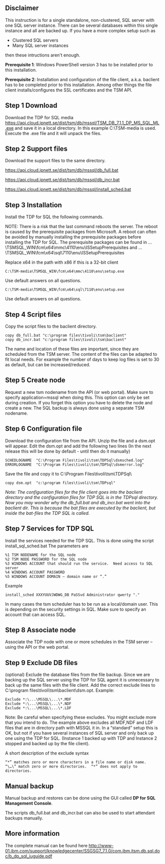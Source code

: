 Disclaimer
----------

 This instruction is for a single standalone, non-clustered, SQL server with one SQL server instance.  There can be several databases within this single instance and all are backed up. If you have a more complex setup such as

* Clustered SQL servers
* Many SQL server instances

then these intructions aren't enough.

**Prerequisite 1**:   Windows PowerShell version 3 has to be installed prior to this installation. 

**Prerequisite 2**:   Installation and configuration of the file client, a.k.a. baclient has to be completed prior to this installation.  Among other things the file client installs/configures the SSL certificates and the TSM API.

Step 1 Download
---------------

Download the TDP for SQL media https://api.cloud.ipnett.se/dist/tsm/db/mssql/TSM_DB_7.1.1_DP_MS_SQL_ML.exe and save it in a local directory.  In this example C:\TSM-media is used. Execute the .exe file and it will unpack the files.

Step 2 Support files
--------------------

Download the support files to the same directory. 

  https://api.cloud.ipnett.se/dist/tsm/db/mssql/db_full.bat

  https://api.cloud.ipnett.se/dist/tsm/db/mssql/db_incr.bat

  https://api.cloud.ipnett.se/dist/tsm/db/mssql/install_sched.bat

Step 3 Installation
-------------------

Install the TDP for SQL the following commands. 

NOTE: There is a risk that the last command reboots the server.  The reboot is caused by the prerequisite packages from Microsoft.  A reboot can often be avoided by manually installing the prerequisite packages before installing the TDP for SQL.  The prerequisite packages can be found in …\TSMSQL_WIN\fcm\x64\mmc\4110\enu\ISSetupPrerequisites and …\TSMSQL_WIN\fcm\x64\sql\7110\enu\ISSetupPrerequisites  

Replace x64 in the path with x86 if this is a 32-bit client

    C:\TSM-media\TSMSQL_WIN\fcm\x64\mmc\4110\enu\setup.exe

Use default answers on all questions.

    C:\TSM-media\TSMSQL_WIN\fcm\x64\sql\7110\enu\setup.exe 

Use default answers on all questions.

Step 4 Script files
-------------------

Copy the script files to the baclient directory.

    copy db_full.bat "c:\program files\tivoli\tsm\baclient" 
    copy db_incr.bat "c:\program files\tivoli\tsm\baclient"

The name and location of these files are important, since they are scheduled from the TSM server. The content of the files can be adapted to fit local needs.  For example the number of days to keep log files is set to 30 as default, but can be increased/reduced.

Step 5 Create node
------------------

Request a new tsm nodename from the API (or web portal).  Make sure to specify application=mssql when doing this.   This option can only be set during creation.  If you forget this option you have to delete the node and create a new.
The SQL backup is always done using a separate TSM nodename.

Step 6 Configuration file
-------------------------

Download the configuration file from the API.   Unzip the file and a dsm.opt will appear.
Edit the dsm.opt and add the following two lines  (In the next release this will be done by default - until then do it manually)

    SCHEDLOGNAME  "C:\Program Files\tivoli\tsm\TDPSql\dsmsched.log"
    ERRORLOGNAME  "C:\Program Files\tivoli\tsm\TDPSql\dsmerror.log"

Save the file and copy it to C:\Program Files\tivoli\tsm\TDPSql\

    copy dsm.opt  "c:\program files\tivoli\tsm\TDPsql"

_Note:  The configuration files for the file client goes into the baclient directory and the configuration files for TDP SQL is in the TDPsql directory.  Now you may wonder why the db_full.bat and db_incr.bat went into the baclient dir.  This is because the bat files are executed by the baclient, but inside the bat-files the TDP SQL is called._

Step 7 Services for TDP SQL
---------------------------

Install the services needed for the TDP SQL.  This is done using the script install_sql_sched.bat The parameters are

    %1 TSM NODENAME for the SQL node
    %2 TSM NODE PASSWORD for the SQL node
    %3 WINDOWS ACCOUNT that should run the service.  Need access to SQL server
    %4 WINDOWS ACCOUNT PASSWORD
    %5 WINDOWS ACCOUNT DOMAIN – domain name or “.”

Example

    install_sched XXXYUUVJWDWG_DB PaSSvd Administrator qwerty "."

In many cases the tsm scheduler has to be run as a local/domain user.  This is depending on the security settings in SQL.  Make sure to specify an account that can access SQL.

Step 8 Associate node
---------------------

Associate the TDP node with one or more schedules in the TSM server – using the API or the web portal.

Step 9 Exclude DB files
-----------------------

(optional) Exclude the database files from the file backup.  Since we are backing up the SQL server using the TDP for SQL agent it is unnecessary to back up the same files with the file client.
Add the correct exclude lines to C:\program files\tivoli\tsm\baclient\dsm.opt.   Example:

    Exclude *:\...\MSSQL\...\*.MDF
    Exclude *:\...\MSSQL\...\*.NDF
    Exclude *:\...\MSSQL\...\*.LDF 

Note:  Be careful when specifying these excludes.  You might exclude more that you intend to do. The example above excludes all MDF,NDF and LDF files that are in directory path with MSSQL it in.  In a “standard” setup this is OK, but not if you have several instances of SQL server and only back up one using the TDP for SQL. (Instance 1 backed up with TDP and Instance 2 stopped and backed up by the file client).

A short description of the exclude syntax

    “*” matches zero or more characters in a file name or disk name.
    “\…\” match zero or more directories.  “*” does not apply to directories.

Manual backup
-------------

Manual backup and restores can be done using the GUI called **DP for SQL Management Console**.

The scripts db_full.bat and db_incr.bat can also be used to start attendant backups manually. 

More information
----------------

The complete manual can be found here http://www-01.ibm.com/support/knowledgecenter/SSGSG7_7.1.0/com.ibm.itsm.db.sql.doc/b_dp_sql_iuguide.pdf

